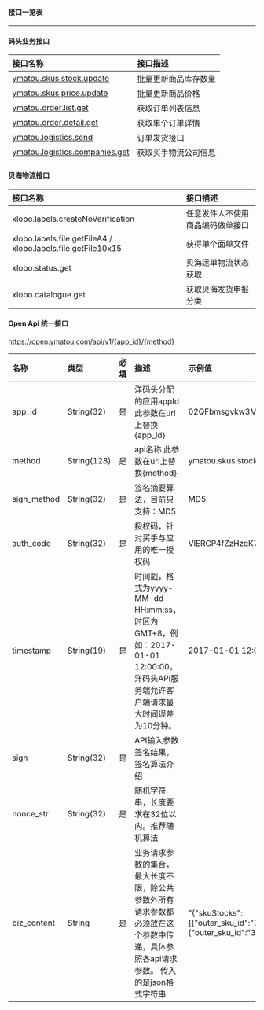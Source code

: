 #### 接口一览表

---

#### 码头业务接口

| 接口名称 | 接口描述 |
| :--- | :--- |
| [ymatou.skus.stock.update](/openapi/updateproductstock.md) | 批量更新商品库存数量 |
| [ymatou.skus.price.update](/openapi/updateproductprice.md) | 批量更新商品价格 |
| [ymatou.order.list.get](/openapi/getorderlist.md) | 获取订单列表信息 |
| [ymatou.order.detail.get](/openapi/getorderdetail.md) | 获取单个订单详情 |
| [ymatou.logistics.send](/openapi/sendlogistics.md) | 订单发货接口 |
| [ymatou.logistics.companies.get](/openapi/getlogisticscompanies.md) | 获取买手物流公司信息 |

#### 贝海物流接口

| 接口名称 | 接口描述 |
| :--- | :--- |
| xlobo.labels.createNoVerification | 任意发件人不使用商品编码做单接口 |
| xlobo.labels.file.getFileA4 / xlobo.labels.file.getFile10x15 | 获得单个面单文件 |
| xlobo.status.get | 贝海运单物流状态获取 |
| xlobo.catalogue.get | 获取贝海发货申报分类 |



#### Open Api 统一接口

https://open.ymatou.com/api/v1/{app_id}/{method} 

| 名称 | 类型 | 必填 | 描述 | 示例值 |
| :--- | :--- | :--- | :--- | :--- |
| app_id | String(32) | 是 | 洋码头分配的应用appId 此参数在url上替换{app_id} | 02QFbmsgvkw3M0Yyal  
| method | String(128) | 是 | api名称 此参数在url上替换{method} | ymatou.skus.stock.update
| sign_method | String(32) | 是 | 签名摘要算法，目前只支持：MD5 | MD5 
| auth_code | String(32) | 是 | 授权码，针对买手与应用的唯一授权码 | VlERCP4fZzHzqK7vnr8weOYqepkXriKL
| timestamp | String(19) | 是 | 时间戳，格式为yyyy-MM-dd HH:mm:ss，时区为GMT+8，例如：2017-01-01 12:00:00。洋码头API服务端允许客户端请求最大时间误差为10分钟。 | 2017-01-01 12:00:00
| sign | String(32) | 是 | API输入参数签名结果，签名算法介绍 | 
| nonce_str | String(32) | 是 | 随机字符串，长度要求在32位以内。推荐随机算法 |
| biz_content | String | 是 | 业务请求参数的集合，最大长度不限，除公共参数外所有请求参数都必须放在这个参数中传递，具体参照各api请求参数。 传入的是json格式字符串 | "{\"skuStocks\":[{\"outer_sku_id\":\"393992\",\"stock_num\":10},{\"outer_sku_id\":\"393993\",\"stock_num\":12}]}" 






